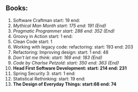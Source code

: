 ## Books:
1. Software Craftman start: 19 end: 
1. _Mythical Man Month start: 175 end: 191 (End)_
1. _Pragmatic Programmer start: 288 end: 352 (End)_
1. Groovy in Action start: 1 end:
1. Clean Code start: 1
1. Working with legacy code: refactoring: start: 193 end: 203
1. Refactoring: Improving design: start: 1 end: 48
1. _Don't let me think: start: 169 end: 183 (End)_
1. _Code by Charlse Petzold: start: 350 end: 363 (End)_
1. __Head First Software Development: start: 214 end: 231__
1. Spring Security 3: start: 1 end:
1. Statistical Rethinking: start: 19 end:  
1. __The Design of Everyday Things: start:68 end: 74__
